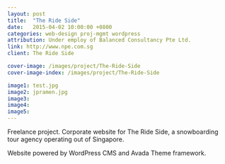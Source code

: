 ```yaml
---
layout: post
title:  "The Ride Side"
date:   2015-04-02 10:00:00 +0800
categories: web-design proj-mgmt wordpress
attribution: Under employ of Balanced Consultancy Pte Ltd.
link: http://www.npe.com.sg
client: The Ride Side

cover-image: /images/project/The-Ride-Side
cover-image-index: /images/project/The-Ride-Side

image1: test.jpg
image2: jpramen.jpg
image3:
image4:
image5:
---
```


Freelance project. Corporate website for The Ride Side, a snowboarding tour agency operating out of Singapore.

Website powered by WordPress CMS and Avada Theme framework.